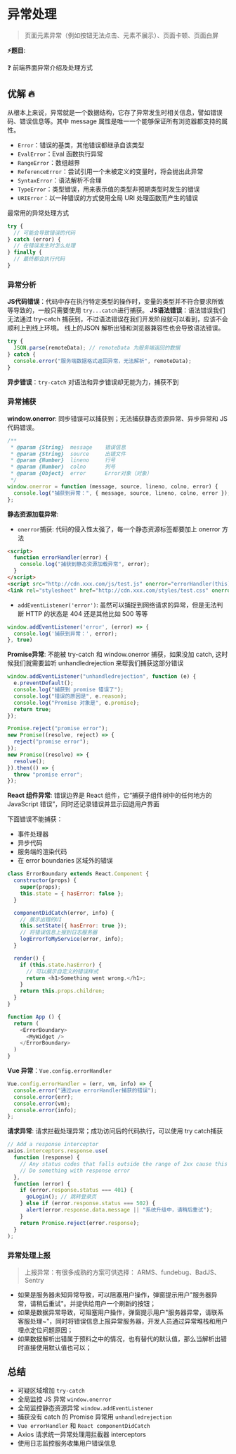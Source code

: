 # 异常处理

> 页面元素异常（例如按钮无法点击、元素不展示）、页面卡顿、页面白屏

**⚡题目**:

❓ 前端界面异常介绍及处理方式

## 优解 🔥

从根本上来说，异常就是一个数据结构，它存了异常发生时相关信息，譬如错误码、错误信息等。其中 message 属性是唯一一个能够保证所有浏览器都支持的属性。

- `Error`：错误的基类，其他错误都继承自该类型
- `EvalError`：Eval 函数执行异常
- `RangeError`：数组越界
- `ReferenceError`：尝试引用一个未被定义的变量时，将会抛出此异常
- `SyntaxError`：语法解析不合理
- `TypeError`：类型错误，用来表示值的类型非预期类型时发生的错误
- `URIError`：以一种错误的方式使用全局 URI 处理函数而产生的错误

最常用的异常处理方式

```js
try {
  // 可能会导致错误的代码
} catch (error) {
  // 在错误发生时怎么处理
} finally {
  // 最终都会执行代码
}
```

### 异常分析

**JS代码错误**：代码中存在执行特定类型的操作时，变量的类型并不符合要求所致等导致的，一般只需要使用 `try...catch`进行捕获。
**JS语法错误**：语法错误我们无法通过 try-catch 捕获到，不过语法错误在我们开发阶段就可以看到，应该不会顺利上到线上环境。 线上的JSON 解析出错和浏览器兼容性也会导致语法错误。

```js
try {
  JSON.parse(remoteData); // remoteData 为服务端返回的数据
} catch {
  console.error("服务端数据格式返回异常，无法解析", remoteData);
}
```

**异步错误**：`try-catch` 对语法和异步错误却无能为力，捕获不到

### 异常捕获

**window.onerror**: 同步错误可以捕获到；无法捕获静态资源异常、异步异常和 JS 代码错误。

```js
/**
 * @param {String}  message    错误信息
 * @param {String}  source     出错文件
 * @param {Number}  lineno     行号
 * @param {Number}  colno      列号
 * @param {Object}  error      Error对象（对象）
 */
window.onerror = function (message, source, lineno, colno, error) {
  console.log("捕获到异常：", { message, source, lineno, colno, error });
};
```

**静态资源加载异常**:

- `onerror`捕获: 代码的侵入性太强了，每一个静态资源标签都要加上 onerror 方法

```html
<script>
  function errorHandler(error) {
    console.log("捕获到静态资源加载异常", error);
  }
</script>
<script src="http://cdn.xxx.com/js/test.js" onerror="errorHandler(this)"></script>
<link rel="stylesheet" href="http://cdn.xxx.com/styles/test.css" onerror="errorHandler(this)">

```

- `addEventListener('error')`: 虽然可以捕捉到网络请求的异常，但是无法判断 HTTP 的状态是 404 还是其他比如 500 等等

```js
window.addEventListener('error', (error) => {
  console.log('捕获到异常：', error);
}, true)
```

**Promise异常**: 不能被 try-catch 和 window.onerror 捕获，如果没加 catch, 这时候我们就需要监听 unhandledrejection 来帮我们捕获这部分错误

```js
window.addEventListener("unhandledrejection", function (e) {
  e.preventDefault();
  console.log("捕获到 promise 错误了");
  console.log("错误的原因是", e.reason);
  console.log("Promise 对象是", e.promise);
  return true;
});

Promise.reject("promise error");
new Promise((resolve, reject) => {
  reject("promise error");
});
new Promise((resolve) => {
  resolve();
}).then(() => {
  throw "promise error";
});
```

**React 组件异常**: 错误边界是 React 组件，它“捕获子组件树中的任何地方的 JavaScript 错误”，同时还记录错误并显示回退用户界面

下面错误不能捕获：

- 事件处理器
- 异步代码
- 服务端的渲染代码
- 在 error boundaries 区域外的错误

```js
class ErrorBoundary extends React.Component {
  constructor(props) {
    super(props);
    this.state = { hasError: false };
  }

  componentDidCatch(error, info) {
    // 展示出错的UI
    this.setState({ hasError: true });
    // 将错误信息上报到日志服务器
    logErrorToMyService(error, info);
  }

  render() {
    if (this.state.hasError) {
      // 可以展示自定义的错误样式
      return <h1>Something went wrong.</h1>;
    }
    return this.props.children;
  }
}

function App () {
  return (
    <ErrorBoundary>
      <MyWidget />
    </ErrorBoundary>
  )
}
```

**Vue 异常**：`Vue.config.errorHandler`

```js
Vue.config.errorHandler = (err, vm, info) => {
  console.error("通过vue errorHandler捕获的错误");
  console.error(err);
  console.error(vm);
  console.error(info);
};
```

**请求异常**: 请求拦截处理异常；成功访问后的代码执行，可以使用 try catch捕获

```js
// Add a response interceptor
axios.interceptors.response.use(
  function (response) {
    // Any status codes that falls outside the range of 2xx cause this function to trigger
    // Do something with response error
  },
  function (error) {
    if (error.response.status === 401) {
      goLogin(); // 跳转登录页
    } else if (error.response.status === 502) {
      alert(error.response.data.message || "系统升级中，请稍后重试");
    }
    return Promise.reject(error.response);
  }
);

```

### 异常处理上报

> 上报异常：有很多成熟的方案可供选择： ARMS、fundebug、BadJS、Sentry

- 如果是服务器未知异常导致，可以阻塞用户操作，弹窗提示用户"服务器异常，请稍后重试"。并提供给用户一个刷新的按钮；
- 如果是数据异常导致，可阻塞用户操作，弹窗提示用户"服务器异常，请联系客服处理~"，同时将错误信息上报异常服务器，开发人员通过异常堆栈和用户埋点定位问题原因；
- 如果数据解析出错属于预料之中的情况，也有替代的默认值，那么当解析出错时直接使用默认值也可以；

## 总结

- 可疑区域增加 `try-catch`
- 全局监控 JS 异常 `window.onerror`
- 全局监控静态资源异常 `window.addEventListener`
- 捕获没有 catch 的 Promise 异常用 `unhandledrejection`
- `Vue errorHandler` 和 `React componentDidCatch`
- Axios 请求统一异常处理用拦截器 interceptors
- 使用日志监控服务收集用户错误信息
